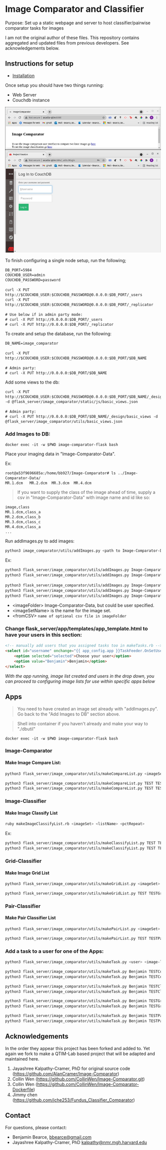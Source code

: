 # Image Comparator and Classifier

Purpose: Set up a static webpage and server to host classifier/pairwise comparator tasks for images 

I am not the original author of these files. This repository contains aggregated and updated files from previous developers. See acknowledgements below.


## Instructions for setup

* [Installation](https://github.com/QTIM-Lab/Image-Comparator/tree/master/Image-Comparator-Dockerfiles)

Once setup you should have two things running:
* Web Server
* Couchdb instance

![Initial Setup](./readme_images/initial_setup.jpg)


To finish configuring a single node setup, run the following;
```
DB_PORT=5984
COUCHDB_USER=admin
COUCHDB_PASSWORD=password

curl -X PUT http://$COUCHDB_USER:$COUCHDB_PASSWORD@0.0.0.0:$DB_PORT/_users
curl -X PUT http://$COUCHDB_USER:$COUCHDB_PASSWORD@0.0.0.0:$DB_PORT/_replicator

# Use below if in admin party mode:
# curl -X PUT http://0.0.0.0:$DB_PORT/_users
# curl -X PUT http://0.0.0.0:$DB_PORT/_replicator
```

To create and setup the database, run the following:
```
DB_NAME=image_comparator 

curl -X PUT http://$COUCHDB_USER:$COUCHDB_PASSWORD@0.0.0.0:$DB_PORT/$DB_NAME

# Admin party:
# curl -X PUT http://0.0.0.0:$DB_PORT/$DB_NAME
```

Add some views to the db:
```
curl -X PUT http://$COUCHDB_USER:$COUCHDB_PASSWORD@0.0.0.0:$DB_PORT/$DB_NAME/_design/basic_views -d @flask_server/image_comparator/static/js/basic_views.json

# Admin party:
# curl -X PUT http://0.0.0.0:$DB_PORT/$DB_NAME/_design/basic_views -d @flask_server/image_comparator/utils/basic_views.json
```

### Add Images to DB:

```
docker exec -it -w $PWD image-comparator-flask bash
```

Place your imaging data in "Image-Comparator-Data". 

Ex:
```
root@a53f9696685a:/home/bb927/Image-Comparator# ls ../Image-Comparator-Data/
MR.1.dcm   MR.2.dcm  MR.3.dcm  MR.4.dcm
```


> If you want to supply the class of the image ahead of time, supply a csv in "Image-Comparator-Data" with image name and id like so:
```
image,class
MR.1.dcm,class_a
MR.2.dcm,class_b
MR.3.dcm,class_c
MR.4.dcm,class_a
...
```

Run addImages.py to add images:
```bash
python3 image_comparator/utils/addImages.py <path to Image-Comparator-Data> <imageSetName> [<fromCSV>]
```

Ex:
```bash
python3 flask_server/image_comparator/utils/addImages.py Image-Comparator-Data TEST
python3 flask_server/image_comparator/utils/addImages.py Image-Comparator-Data TEST test_classification.csv

python3 flask_server/image_comparator/utils/addImages.py Image-Comparator-Data mimicMIDRCtrain training_classification.csv
python3 flask_server/image_comparator/utils/addImages.py Image-Comparator-Data mimicMIDRCvalidation validation_classification.csv
python3 flask_server/image_comparator/utils/addImages.py Image-Comparator-Data mimicMIDRCtest test_classification.csv
```

* \<imageFolder> Image-Comparator-Data, but could be user specified.  
* \<imageSetName> is the name for the image set.  
* \<fromCSV> ```name of optional csv file in imageFolder```

### Change flask_server/app/templates/app_template.html to have your users in this section:

```html
<!-- manually add users that you assigned tasks too in makeTasks.rb -->
<select id="username" onchange="{{ app_config.app }}TaskFeeder.OnSetUser(this.value)">
    <option selected="selected">Choose your user</option>
    <option value="Benjamin">Benjamin</option>
</select>
```

*With the app running, image list created and users in the drop down, you can proceed to configuring image lists for use within specific apps below*

## Apps

> You need to have created an image set already with "addImages.py". Go back to the "Add Images to DB" section above.

> Shell into container if you haven't already and make your way to "./dbutil"
```
docker exec -it -w $PWD image-comparator-flask bash
```

### Image-Comparator

#### Make Image Compare List:

```bash
python3 flask_server/image_comparator/utils/makeCompareList.py <imageSetName> <list name> <pct repeat>
```

```bash
python3 flask_server/image_comparator/utils/makeCompareList.py TEST TESTCompareList
python3 flask_server/image_comparator/utils/makeCompareList.py TEST TESTCompareList 10
```

### Image-Classifier

#### Make Image Classify List
```bash
ruby makeImageClassifyList.rb <imageSet> <listName> <pctRepeat>
```

Ex:
```bash
python3 flask_server/image_comparator/utils/makeClassifyList.py TEST TESTClassifyList
python3 flask_server/image_comparator/utils/makeClassifyList.py TEST TESTClassifyList 10
```

### Grid-Classifier

#### Make Image Grid List
```bash
python3 flask_server/image_comparator/utils/makeGridList.py <imageSet> <listName>
```

```bash
python3 flask_server/image_comparator/utils/makeGridList.py TEST TESTGridList
```

### Pair-Classifier

#### Make Pair Classifier List
```bash
python3 flask_server/image_comparator/utils/makePairList.py <imageSet> <listName>
```

```bash
python3 flask_server/image_comparator/utils/makePairList.py TEST TESTPairList
```

### Add a task to a user for one of the Apps:
```bash
python3 flask_server/image_comparator/utils/makeTask.py <user> <image-list-name> <image-list-type> <task-order> [<description>]
```

```bash
python3 flask_server/image_comparator/utils/makeTask.py Benjamin TESTCompareList compare 1
python3 flask_server/image_comparator/utils/makeTask.py Benjamin TESTCompareList compare 1 test_description
```

```bash
python3 flask_server/image_comparator/utils/makeTask.py Benjamin TESTClassifyList classify 1
python3 flask_server/image_comparator/utils/makeTask.py Benjamin TESTClassifyList classify 1 test_description
```

```bash
python3 flask_server/image_comparator/utils/makeTask.py Benjamin TESTGridList grid 1
python3 flask_server/image_comparator/utils/makeTask.py Benjamin TESTGridList grid 1 test_description
```

```bash
python3 flask_server/image_comparator/utils/makeTask.py Benjamin TESTPairList pair 1
python3 flask_server/image_comparator/utils/makeTask.py Benjamin TESTPairList pair 1 test_description
```

## Acknowledgements

In the order they appear this project has been forked and added to. Yet again we fork to make a QTIM-Lab based project that will be adapted and maintained here.

1. Jayashree Kalpathy-Cramer, PhD for original source code (https://github.com/AlanCramer/Image-Comparator)  
2. Collin Wen (https://github.com/CollinWen/Image-Comparator.git)  
3. Collin Wen (https://github.com/CollinWen/Image-Comparator-Dockerfile)  
4. Jimmy chen (https://github.com/jche253/Fundus_Classifier_Comparator)  


## Contact
For questions, please contact:
* Benjamin Bearce, bbearce@gmail.com  
* Jayashree Kalpathy-Cramer, PhD kalpathy@nmr.mgh.harvard.edu  

